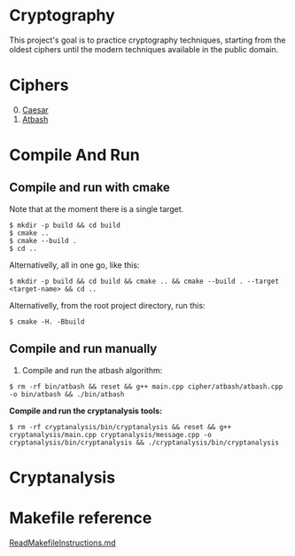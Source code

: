 # Cryptography
This project's goal is to practice cryptography techniques, starting from the oldest ciphers until the modern techniques available in the public domain.

# Ciphers
0. [Caesar](cipher/caesar/README.md)
1. [Atbash](cipher/atbash/README.md)

# Compile And Run
## Compile and run with cmake
Note that at the moment there is a single target.
```
$ mkdir -p build && cd build
$ cmake ..
$ cmake --build .
$ cd ..
```
Alternativelly, all in one go, like this:
```
$ mkdir -p build && cd build && cmake .. && cmake --build . --target <target-name> && cd ..
```
Alternativelly, from the root project directory, run this:
```
$ cmake -H. -Bbuild
```

## Compile and run manually
1. Compile and run the atbash algorithm:
```
$ rm -rf bin/atbash && reset && g++ main.cpp cipher/atbash/atbash.cpp -o bin/atbash && ./bin/atbash
```
**Compile and run the cryptanalysis tools:**
```
$ rm -rf cryptanalysis/bin/cryptanalysis && reset && g++ cryptanalysis/main.cpp cryptanalysis/message.cpp -o cryptanalysis/bin/cryptanalysis && ./cryptanalysis/bin/cryptanalysis
```

# Cryptanalysis

# Makefile reference
[ReadMakefileInstructions.md](ReadMakefileInstructions.md)
